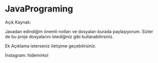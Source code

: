 # JavaPrograming

Açık Kaynak:

Javadan edindiğim önemli notları ve dosyaları burada paylaşıyorum.
Sizler de bu proje dosyalarını istediğiniz gibi kullanabilirsiniz.

Ek Açıklama isterseniz iletişime geçebilirsiniz.

İnstagram: hidemirkol
